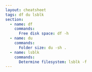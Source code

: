```yaml
---
layout: cheatsheet
tags: df du lsblk
section:
  - name: df
    commands:
      Free disk space: df -h
  - name: du
    commands:
      Folder size: du -sh .
  - name: lsblk
    commands:
      Determine filesystem: lsblk -f
---
```

